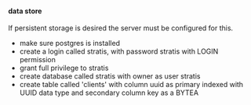 #### data store

If persistent storage is desired the server must be configured for this.

- make sure postgres is installed
- create a login called stratis, with password stratis with LOGIN permission
- grant full privilege to stratis
- create database called stratis with owner as user stratis
- create table called 'clients' with column uuid as primary indexed with UUID data type and secondary column key as a BYTEA
